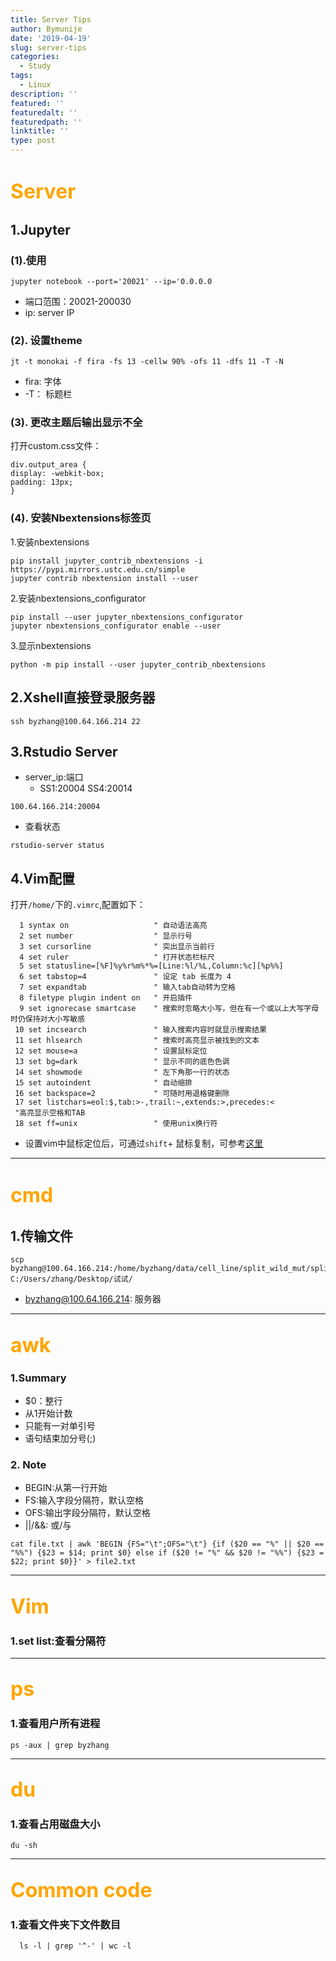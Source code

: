 ```yaml
---
title: Server Tips
author: Bymunije
date: '2019-04-19'
slug: server-tips
categories:
  - Study
tags:
  - Linux
description: ''
featured: ''
featuredalt: ''
featuredpath: ''
linktitle: ''
type: post
---
```

# <font color=orange size=6>Server</font>

## 1.Jupyter
### (1).使用
```
jupyter notebook --port='20021' --ip='0.0.0.0
```
- 端口范围：20021-200030
- ip: server IP

### (2). 设置theme
``` 
jt -t monokai -f fira -fs 13 -cellw 90% -ofs 11 -dfs 11 -T -N 
```
- fira: 字体
- -T： 标题栏

### (3). 更改主题后输出显示不全
打开custom.css文件：
```
div.output_area {
display: -webkit-box;
padding: 13px;
}
```
### (4). 安装Nbextensions标签页
1.安装nbextensions
```
pip install jupyter_contrib_nbextensions -i https://pypi.mirrors.ustc.edu.cn/simple
jupyter contrib nbextension install --user
```
2.安装nbextensions_configurator
```
pip install --user jupyter_nbextensions_configurator 
jupyter nbextensions_configurator enable --user
```
3.显示nbextensions
```
python -m pip install --user jupyter_contrib_nbextensions
```

## 2.Xshell直接登录服务器

``` 
ssh byzhang@100.64.166.214 22 
```

## 3.Rstudio Server
- server_ip:端口
  - SS1:20004
    SS4:20014
  
```
100.64.166.214:20004
```
- 查看状态

```
rstudio-server status
```
## 4.Vim配置

打开`/home/`下的`.vimrc`,配置如下：

```
  1 syntax on                   " 自动语法高亮
  2 set number                  " 显示行号
  3 set cursorline              " 突出显示当前行
  4 set ruler                   " 打开状态栏标尺
  5 set statusline=[%F]%y%r%m%*%=[Line:%l/%L,Column:%c][%p%%]
  6 set tabstop=4               " 设定 tab 长度为 4
  7 set expandtab               " 输入tab自动转为空格
  8 filetype plugin indent on   " 开启插件
  9 set ignorecase smartcase    " 搜索时忽略大小写，但在有一个或以上大写字母时仍保持对大小写敏感
 10 set incsearch               " 输入搜索内容时就显示搜索结果
 11 set hlsearch                " 搜索时高亮显示被找到的文本
 12 set mouse=a                 " 设置鼠标定位
 13 set bg=dark                 " 显示不同的底色色调
 14 set showmode                " 左下角那一行的状态
 15 set autoindent              " 自动缩排
 16 set backspace=2             " 可随时用退格键删除
 17 set listchars=eol:$,tab:>-,trail:~,extends:>,precedes:<
 "高亮显示空格和TAB
 18 set ff=unix                 " 使用unix换行符
```
- 设置vim中鼠标定位后，可通过`shift`+ 鼠标复制，可参考[这里](https://blog.csdn.net/sinkary/article/details/7531747)

***
# <font color=orange size=6>cmd</font>
## 1.传输文件
```
scp byzhang@100.64.166.214:/home/byzhang/data/cell_line/split_wild_mut/split_mut_wild/split_mut_wild_all.txt C:/Users/zhang/Desktop/试试/
```
- byzhang@100.64.166.214: 服务器

***
## <font color=orange size=6>awk</font>
### 1.Summary
- $0：整行
- 从1开始计数
- 只能有一对单引号
- 语句结束加分号(;)

### 2. Note
- BEGIN:从第一行开始
- FS:输入字段分隔符，默认空格
- OFS:输出字段分隔符，默认空格
- ||/&&: 或/与

```
cat file.txt | awk 'BEGIN {FS="\t";OFS="\t"} {if ($20 == "%" || $20 == "%%") {$23 = $14; print $0} else if ($20 != "%" && $20 != "%%") {$23 = $22; print $0}}' > file2.txt
```
***
## <font color=orange size=6>Vim</font>

### 1.set list:查看分隔符

***
## <font color=orange size=6>ps</font>
### 1.查看用户所有进程
```
ps -aux | grep byzhang
```

***
## <font color=orange size=6>du</font>
### 1.查看占用磁盘大小
```
du -sh
```

***
## <font color=orange size=6>Common code</font>
### 1.查看文件夹下文件数目
```
  ls -l | grep '^-' | wc -l
```